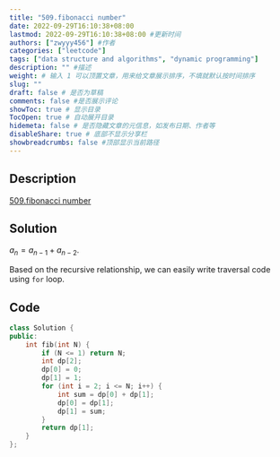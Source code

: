 ```yaml
---
title: "509.fibonacci number"
date: 2022-09-29T16:10:38+08:00
lastmod: 2022-09-29T16:10:38+08:00 #更新时间
authors: ["zwyyy456"] #作者
categories: ["leetcode"]
tags: ["data structure and algorithms", "dynamic programming"]
description: "" #描述
weight: # 输入 1 可以顶置文章，用来给文章展示排序，不填就默认按时间排序
slug: ""
draft: false # 是否为草稿
comments: false #是否展示评论
showToc: true # 显示目录
TocOpen: true # 自动展开目录
hidemeta: false # 是否隐藏文章的元信息，如发布日期、作者等
disableShare: true # 底部不显示分享栏
showbreadcrumbs: false #顶部显示当前路径
---
```

## Description
[509.fibonacci number](https://leetcode.com/problems/fibonacci-number/)

## Solution
$a_n = a_{n - 1} + a_{n - 2}$.

Based on the recursive relationship, we can easily write traversal code using `for` loop.

## Code
```cpp
class Solution {
public:
    int fib(int N) {
        if (N <= 1) return N;
        int dp[2];
        dp[0] = 0;
        dp[1] = 1;
        for (int i = 2; i <= N; i++) {
            int sum = dp[0] + dp[1];
            dp[0] = dp[1];
            dp[1] = sum;
        }
        return dp[1];
    }
};
```

